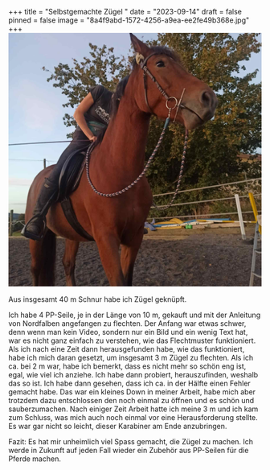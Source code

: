 +++
title = "Selbstgemachte Zügel "
date = "2023-09-14"
draft = false
pinned = false
image = "8a4f9abd-1572-4256-a9ea-ee2fe49b368e.jpg"
+++
![](f42c5a80-e9ac-46e4-9af7-c13172cb2473.jpeg)

Aus insgesamt 40 m Schnur habe ich Zügel geknüpft. 

Ich habe 4 PP-Seile, je in der Länge von 10 m, gekauft und mit der Anleitung von Nordfalben angefangen zu flechten. Der Anfang war etwas schwer, denn wenn man kein Video, sondern nur ein Bild und ein wenig Text hat, war es nicht ganz einfach zu verstehen, wie das Flechtmuster funktioniert. Als ich nach eine Zeit dann herausgefunden habe, wie das funktioniert, habe ich mich daran gesetzt, um insgesamt 3 m Zügel zu flechten. Als ich ca. bei 2 m war, habe ich bemerkt, dass es nicht mehr so schön eng ist, egal, wie viel ich anziehe. Ich habe dann probiert, herauszufinden, weshalb das so ist. Ich habe dann gesehen, dass ich ca. in der Hälfte einen Fehler gemacht habe. Das war ein kleines Down in meiner Arbeit, habe mich aber trotzdem dazu entschlossen den noch einmal zu öffnen und es schön und sauberzumachen. Nach einiger Zeit Arbeit hatte ich meine 3 m und ich kam zum Schluss, was mich auch noch einmal vor eine Herausforderung stellte. Es war gar nicht so leicht, dieser Karabiner am Ende anzubringen.

Fazit: Es hat mir unheimlich viel Spass gemacht, die Zügel zu machen. Ich werde in Zukunft auf jeden Fall wieder ein Zubehör aus PP-Seilen für die Pferde machen.